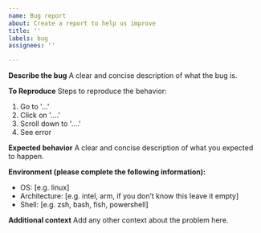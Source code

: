```yaml
---
name: Bug report
about: Create a report to help us improve
title: ''
labels: bug
assignees: ''

---
```


**Describe the bug**
A clear and concise description of what the bug is.

**To Reproduce**
Steps to reproduce the behavior:
1. Go to '...'
2. Click on '....'
3. Scroll down to '....'
4. See error

**Expected behavior**
A clear and concise description of what you expected to happen.

**Environment (please complete the following information):**
 - OS: [e.g. linux]
 - Architecture: [e.g. intel, arm, if you don’t know this leave it empty]
 - Shell: [e.g. zsh, bash, fish, powershell]

**Additional context**
Add any other context about the problem here.
